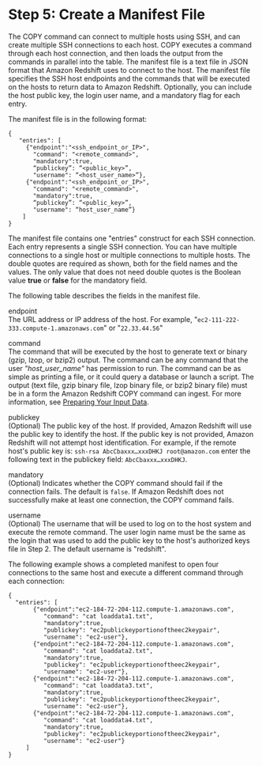 # Step 5: Create a Manifest File<a name="load-from-host-steps-create-manifest"></a>

The COPY command can connect to multiple hosts using SSH, and can create multiple SSH connections to each host\. COPY executes a command through each host connection, and then loads the output from the commands in parallel into the table\. The manifest file is a text file in JSON format that Amazon Redshift uses to connect to the host\. The manifest file specifies the SSH host endpoints and the commands that will be executed on the hosts to return data to Amazon Redshift\. Optionally, you can include the host public key, the login user name, and a mandatory flag for each entry\.

The manifest file is in the following format:

```
{ 
   "entries": [ 
     {"endpoint":"<ssh_endpoint_or_IP>", 
       "command": "<remote_command>",
       "mandatory":true, 
       “publickey”: “<public_key>”, 
       "username": “<host_user_name>”}, 
     {"endpoint":"<ssh_endpoint_or_IP>", 
       "command": "<remote_command>",
       "mandatory":true, 
       “publickey”: “<public_key>”, 
       "username": “host_user_name”} 
    ] 
}
```

The manifest file contains one "entries" construct for each SSH connection\. Each entry represents a single SSH connection\. You can have multiple connections to a single host or multiple connections to multiple hosts\. The double quotes are required as shown, both for the field names and the values\. The only value that does not need double quotes is the Boolean value **true** or **false** for the mandatory field\. 

The following table describes the fields in the manifest file\. 

endpoint  
The URL address or IP address of the host\. For example, "`ec2-111-222-333.compute-1.amazonaws.com`" or "`22.33.44.56`" 

command   
The command that will be executed by the host to generate text or binary \(gzip, lzop, or bzip2\) output\. The command can be any command that the user *"host\_user\_name"* has permission to run\. The command can be as simple as printing a file, or it could query a database or launch a script\. The output \(text file, gzip binary file, lzop binary file, or bzip2 binary file\) must be in a form the Amazon Redshift COPY command can ingest\. For more information, see [Preparing Your Input Data](t_preparing-input-data.md)\.

publickey  
\(Optional\) The public key of the host\. If provided, Amazon Redshift will use the public key to identify the host\. If the public key is not provided, Amazon Redshift will not attempt host identification\. For example, if the remote host's public key is: `ssh-rsa AbcCbaxxx…xxxDHKJ root@amazon.com` enter the following text in the publickey field: `AbcCbaxxx…xxxDHKJ`\. 

mandatory  
\(Optional\) Indicates whether the COPY command should fail if the connection fails\. The default is `false`\. If Amazon Redshift does not successfully make at least one connection, the COPY command fails\.

username  
\(Optional\) The username that will be used to log on to the host system and execute the remote command\. The user login name must be the same as the login that was used to add the public key to the host's authorized keys file in Step 2\. The default username is "redshift"\.

The following example shows a completed manifest to open four connections to the same host and execute a different command through each connection:

```
{ 
  "entries": [ 
       {"endpoint":"ec2-184-72-204-112.compute-1.amazonaws.com", 
          "command": "cat loaddata1.txt", 
          "mandatory":true, 
          "publickey": "ec2publickeyportionoftheec2keypair", 
          "username": "ec2-user"}, 
       {"endpoint":"ec2-184-72-204-112.compute-1.amazonaws.com", 
          "command": "cat loaddata2.txt", 
          "mandatory":true, 
          "publickey": "ec2publickeyportionoftheec2keypair", 
          "username": "ec2-user"},
       {"endpoint":"ec2-184-72-204-112.compute-1.amazonaws.com", 
          "command": "cat loaddata3.txt", 
          "mandatory":true, 
          "publickey": "ec2publickeyportionoftheec2keypair", 
          "username": "ec2-user"},
       {"endpoint":"ec2-184-72-204-112.compute-1.amazonaws.com", 
          "command": "cat loaddata4.txt", 
          "mandatory":true, 
          "publickey": "ec2publickeyportionoftheec2keypair", 
          "username": "ec2-user"}
     ] 
}
```